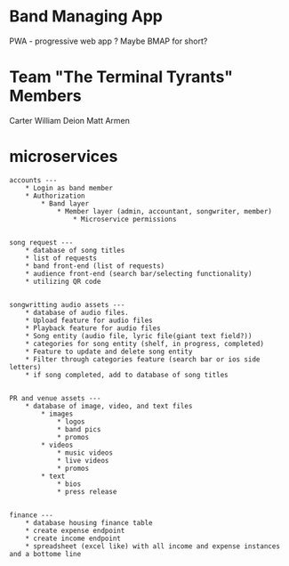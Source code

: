 # Band Managing App

PWA - progressive web app ?
Maybe BMAP for short?

# Team "The Terminal Tyrants" Members

Carter
William
Deion
Matt
Armen

# microservices

    accounts ---
        * Login as band member
        * Authorization
            * Band layer
                * Member layer (admin, accountant, songwriter, member)
                    * Microservice permissions


    song request ---
        * database of song titles
        * list of requests
        * band front-end (list of requests)
        * audience front-end (search bar/selecting functionality)
        * utilizing QR code


    songwritting audio assets ---
        * database of audio files.
        * Upload feature for audio files
        * Playback feature for audio files
        * Song entity (audio file, lyric file(giant text field?))
        * categories for song entity (shelf, in progress, completed)
        * Feature to update and delete song entity
        * Filter through categories feature (search bar or ios side letters)
        * if song completed, add to database of song titles


    PR and venue assets ---
        * database of image, video, and text files
            * images
                * logos
                * band pics
                * promos
            * videos
                * music videos
                * live videos
                * promos
            * text
                * bios
                * press release


    finance ---
        * database housing finance table
        * create expense endpoint
        * create income endpoint
        * spreadsheet (excel like) with all income and expense instances and a bottome line


     